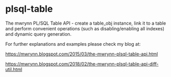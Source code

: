 # plsql-table
The mwrynn PL/SQL Table API - create a table_obj instance, link it to a table and perform convenient operations (such as disabling/enabling all indexes) and dynamic query generation.

For further explanations and examples please check my blog at:

https://mwrynn.blogspot.com/2015/03/the-mwrynn-plsql-table-api.html

https://mwrynn.blogspot.com/2018/02/the-mwrynn-plsql-table-api-diff-util.html